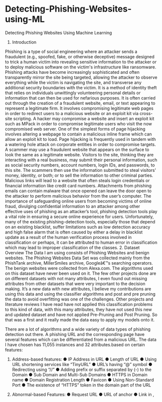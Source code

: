 # Detecting-Phishing-Websites-using-ML
Detecting Phishing Websites Using Machine Learning


1.	Introduction

Phishing is a type of social engineering where an attacker sends a fraudulent (e.g., spoofed, fake, or otherwise deceptive) message designed to trick a human victim into revealing sensitive information to the attacker or to deploy malicious software on the victim's infrastructure like ransomware. Phishing attacks have become increasingly sophisticated and often transparently mirror the site being targeted, allowing the attacker to observe everything while the victim is navigating the site, and transverse any additional security boundaries with the victim.
It is a method of identity theft that relies on individuals unwittingly volunteering personal details or information that can then be used for nefarious purposes. It is often carried out through the creation of a fraudulent website, email, or text appearing to represent a legitimate firm.
It involves compromising legitimate web pages in order to redirect users to a malicious website or an exploit kit via cross-site scripting. A hacker may compromise a website and insert an exploit kit such as MPack in order to compromise legitimate users who visit the now compromised web server. One of the simplest forms of page hijacking involves altering a webpage to contain a malicious inline frame which can allow an exploit kit to load. Page hijacking is frequently used in tandem with a watering hole attack on corporate entities in order to compromise targets.
A scammer may use a fraudulent website that appears on the surface to look the same as a legitimate website. Visitors to the site, thinking they are interacting with a real business, may submit their personal information, such as social security numbers, account numbers, login IDs, and passwords, to this site. The scammers then use the information submitted to steal visitors' money, identity, or both; or to sell the information to other criminal parties.
Malicious links will lead to a website that often steals login credentials or financial information like credit card numbers. Attachments from phishing emails can contain malware that once opened can leave the door open to the attacker to perform malicious behavior from the user’s computer.
The importance of safeguarding online users from becoming victims of online fraud, divulging confidential information to an attacker among other effective uses of phishing as an attacker’s tool, phishing detection tools play a vital role in ensuring a secure online experience for users. Unfortunately, many of the existing phishing-detection tools, especially those that depend on an existing blacklist, suffer limitations such as low detection accuracy and high false alarm that is often caused by either a delay in blacklist update as a result of the human verification process involved in classification or perhaps, it can be attributed to human error in classification which may lead to improper classification of the classes.
2.	Dataset Overview
The Data I am using consists of Phishing Websites and benign websites. The Phishing Websites Data Set was collected mainly from the PhishTank archive, MillerSmiles archive, Googleâ€™s searching operators. The benign websites were collected from Alexa.com.
The algorithms used on this dataset have never been used on it. The few other projects done are on different datasets with not many attributes, I even found out missing attributes from other datasets that were very important to the decision making. It’s a new data with new attributes, I believe my contributions are using this data and using the classifier algorithms and post and pre pruning the data to avoid overfitting was one of the challenges. Other projects and literature reviews I have read have not applied this classification problems to this kind of data, with this many attributes, they have not used this new and updated dataset and have not applied Pre-Pruning and Post Pruning. So that was a first and it really made the data easy to apply my models onto it. 
 
There are a lot of algorithms and a wide variety of data types of phishing detection out there. A phishing URL and the corresponding page have several features which can be differentiated from a malicious URL. The data I have chosen has 11,055 instances and 32 attributes.based on certain features: 
1.	Address-based features:
●	IP Address in URL
●	Length of URL
●	Using URL shortening services like “TinyURL”
●	URL’s having “@” symbol
●	Redirecting using “//”
●	Adding prefix or suffix separated by (-) to the Domain
	●	Sub Domain and Multi-Sub Domains
●	HTTPS in Domain name
●	Domain Registration Length
●	Favicon
●	Using Non-Standard Port
●	The existence of “HTTPS” token in the domain part of the URL

2.	Abnormal-based Features:
●	Request URL
●	URL of anchor
●	Link in <Meta>, <Script> and <Link> tags	●	Server Form Handler (SFH)
●	Submitting information to an email
●	Abnormal URL

3.	HTML and JavaScript-based features:
●	Website Forwarding
●	Status bar customization
●	Disabling right-click	●	Using pop-up window
●	IFrame redirection

4.	Domain-based features:
●	Age of domain
●	DNS record
●	Website traffic
●	PageRank	●	Google index
●	Number of links pointing to the page
●	Statistical reports based feature
●	There are in total 28 features that were selected from the dataset for this model.


3.	Loading the Data

The first step is to load the data and see what the first few instances and some of the columns are
 
Figure 1: Loading the data
 
Figure 2: Loading the data output

4.	Familiarizing with the Data

Now that we have loaded the data, we try to look into the data and get familiar with it. Gain information about the data, if it has any missing values; all the data types of the attributes are the same, and get the shape of the data. 

Information about the data and its attribute types.
 
Figure 3: Display info


 
Figure 4






The shape of the data:
 
Figure 5: Shape of the data

Displaying all the columns in the dataset
 Figure 6: Shape of the data output

Displaying all attributes values data type to see if there are types that need to be changed.
 
Figure 7: Display dtypes

In this data all the values are of type int64 there are no categorical values that need to be changed.


5.	Visualizing the Data

The next step is to visualize the data and see if there is a clear idea of what the information means by giving it visual context through maps or graphs. This makes it easier for us to comprehend and therefore makes it easier to identify trends, patterns, and outliers within large data sets. Plots and graphs like histograms and heatmaps are displayed to find how the data is distributed and how the features are related to each other.

●	Histogram: Plotting the histogram of the data to summarise discrete or continuous data that are measured on an interval scale and to illustrate the major features of the distribution of the data in a convenient form.

	 
Figure 8: Histogram

●	Heatmap: Plotting the heatmap for the data to better visualize the volume of locations/events within a dataset and show relationships and correlation between the attributes.
 
Figure 9: Heatmap


6.	Data Preprocessing and EDA

The next step is to clean and use data preprocessing techniques and transform the data to use it in the models. The data may have many irrelevant and missing parts. To handle it we need to find out if the dataset has missing values and noisy data; if it needs to be normalized or discretized; if the data needs to be reduced; or if there are any continuous variables.
 
Figure 10: Describe


We use “describe” here to see the count, mean, std, minimum values, quartiles (25%, 50%, 75%), and maximum values for all the attributes. 

From this, we learned that most of the data is made of {-1,1} values except for “id” which is the number of instances, and we are gonna drop that attribute cause it has no significance to our ML learning model. 

 
Figure 11: Dropping Id

We dropped the “id” attribute and its values and assigned it to a new dataset variable, called “dataset1”.

Next, we check if the data has any null or missing values and we do that by:
 
Figure 12: isnull()

Output:
 
Figure 13: isnull() output

From the above figure, we can see the data doesn’t have any null or missing values. Now the data is ready to be trained.

7.	Splitting the Data
Here we split the data into training and test data 80-20 for our models to use. We first assign the class “Result”, into a variable to compare when we apply the models, and then we drop the class from our variable that’s gonna be split into training and test data.

 
Figure 14:Splitting the data

We used train_test_split to split the dataset, while also shuffling the data, i.e the training and test data are randomly selected
 
Figure 15

We randomly assign the data into the train and test sets.
Output:
 
Figure 16


8.	Machine Learning Models and Training Algorithm
This is a supervised machine learning task, so Classification and Regression are the options to use. This data set comes under a classification problem, as the input URL is classified as phishing or legitimate. The classification techniques considered to train the data are:

●	Decision Tree Algorithm
●	Random Forest Algorithm
●	Support Vector Machine Algorithm




a.	Decision Tree Algorithm

A Decision Tree is a supervised machine learning algorithm that can be used for both Regression and Classification problem statements. It divides the complete dataset into smaller subsets while at the same time an associated Decision Tree is incrementally developed. The data is continuously split according to a certain parameter. The tree can be explained by two entities, namely decision nodes and leaves. The leaves are the decisions or the final outcomes. And the decision nodes are where the data is split.

In a Decision Tree Algorithm, the first step is to split the data into training and test, which was already done above. Next step is to use the classifier algorithm on the training sets without any parameters and see the results.

 
Figure 17


Output:
 
Figure 18

Displayed are the confusion matrix and the classification report, which consists of accuracy, recall, f1-score, and support. 

The model’s accuracy on training data is 99% and the accuracy for the test data is 95.7%. By looking at this report it can be seen the model overfits for the data since the train data accuracy is bigger than the test data accuracy.

Next step is to apply pre pruning, to determine the maximum depth the tree can go, the minimum samples split, and the minimum samples leaf.

Pre Pruning:
 
Figure 19: Pre-Pruning


Output:
 
Figure 20: Pre-Pruning output


The Pre-Pruning result outputs the best values of max_depth, min_samples_leaf, and the min_samples_split. These are values set to stop the tree from overfitting. 

The Pre-Pruning accuracy score after putting the values from the above figure are:
 
Figure 21

Output:
 
Figure 22: max_depth



From the above figure, it is seen that the model has improved but still needs more values to improve the accuracy for the test data.

The next step is to post prune it and find the best ccp_alpha, Cost complexity pruning. Cost complexity pruning provides another option to control the size of a tree. In DecisionTreeClassifier, this pruning technique is parameterized by the cost complexity parameter, ccp_alpha. Greater values of ccp_alpha increase the number of nodes pruned. 

To find the best value of ccp_alpha, it is required to plot the AUC-ROC score vs the alpha value to see where the accuracy is maximum for both training and test datas.
 
Figure 23: ccp_alpha

Output:
 
Figure 23: ccp_alpha to accuracy graph

From the above figure the maximum accuracy the model can reach is when the alpha value is at 0.001. Now combining all the values gives us an output of:
 
Figure 24: ccp_alpha evaluation

 
Figure 25

Performance Evaluation:
 
Figure 26: Performance Evaluation

Now the accuracy for the test data is greater than the accuracy for the training data, which significantly increases the model’s capability of classifying new data.

Visualizing the tree:
 
Figure 27: Plotting the Decision Tree

Output:
 
Figure 28: Decision Tree

This is what the tree looks like, as it can be seen the maximum depth it has undergone is 10 and the root node in the tree looks like the figure below:
 
Figure 29: Root Node

The last step is to check the feature importance in the model:
 
Figure 30: Plotting Feature Importance


Output:
 
Figure 31: Feature Importance

b.	Random Forest Algorithm

Random forest is a flexible, easy-to-use machine learning algorithm that produces, even without hyper-parameter tuning, a great result most of the time. It is also one of the most used algorithms, because of its simplicity and diversity (it can be used for both classification and regression tasks). It is a supervised learning algorithm. The "forest" it builds is an ensemble of decision trees, usually trained with the “bagging” method. The general idea of the bagging method is that a combination of learning models increases the overall result.

The first step for Random Forest is to determine the best possible values of its parameters, i.e. n_estimators (This is the number of trees you want to build before taking the maximum voting or averages of predictions. A higher number of trees give you better performance but makes your code slower.), max_depth, and min_samples_leaf.

To determine the best value of n_estimators we use GridSearchCv to plot the AUC_Score with respect to n_estimators.

 
Figure 32: n_estimators
Output:
 
Figure 33: n_estimators to AUC-Score

The next step is to find out the best value for max_depth. That is also done using GridSearchCv in the following way:

 
Figure 34: max_depths

 
Figure 35: max_depths to AUC Score
Now that we know the best values for max_depth and n_estimator, we can use the Random Forest Classifier to use those values and predict the target values.
 
Figure 36: Random Forest Classifier
 
Figure 37

Performance Evaluation:
 
Figure 38: Random Forest Classifier Performance Evaluation





Plotting a Random Tree is computationally costly cause it computes and calculates 100 trees:
 
Figure 39: Plotting Random Forest

Output:
The tree is big and takes quite a long time to run, this is some of the root nodes on the tree:
 
Figure 40: Random Forest Tree

 
Figure 41: Random Forest Tree sample

The last step is to check the feature importance in the model:
 
Figure 42: Plotting Random Forest Feature Importance









Output:
 
Figure 43: Random Forest Feature Importance

c.	SVM Algorithm
In machine learning, support vector machines (SVMs, also support vector networks) are supervised learning models with associated learning algorithms that analyze data used for classification and regression analysis. Given a set of training examples, each marked as belonging to one or the other of two categories, an SVM training algorithm builds a model that assigns new examples to one category or the other, making it a non-probabilistic binary linear classifier.


 
Figure 44: svm.SVC

After we fit the model, we are ready to use it to predict the test data.
 
Figure 45: SVM accuracy score

Performance Evaluation:
 
Figure 46: SVM performance evaluation

9.	Comparison of Models 

To compare the models’ performance, a data frame is created. The columns of this data frame are the lists created to store the results of the model.
 
Figure 47: Comparisons of Model

The models are evaluated, and the considered metric is accuracy. From the above figures, it is shown that Random Forest gives better performance. The last step is to save and load the model and test out the model on some sample data.

 
Figure 48: Loading and testing Model


Predicting the data:

  
Figure 49: Predicting Result

This test was conducted on an 80-20 split, further splitting testing was done. The comparison of the models when the data is split on an 80-20, 60-40, and 50-50 are:

 
Figure 50: 80-20 split data performance evaluation	 
Figure 51: 60-40 split data performance evaluation
 
Figure 52: 50-50 split data performance evaluation	
Table1: Comparison of Models

In all cases, the Random Forest algorithm performs much better than the rest.














10.	Conclusion

This project aims to enhance detection methods to detect phishing websites using machine learning technology. Detection accuracy of 97.0% was achieved using the Random Forest algorithm with the lowest false positive rate. The result shows that classifiers give better performance when more instances and more attributes was used. 

The problem of phishing cannot be eradicated, nonetheless can be reduced by combating it in two ways, improving targeted anti-phishing procedures and techniques and informing the public on how fraudulent phishing websites can be detected and identified. To combat the ever evolving and complexity of phishing attacks and tactics, ML anti-phishing techniques are essential.

The outcome of this project reveals that the proposed method presents superior results rather than the existing deep learning methods. It has achieved better accuracy and F1—score with a limited amount of time. The future direction of this project is to develop an unsupervised deep learning method to generate insight from a URL.


The algorithms used on this dataset have never been used on it. The few other projects done are on different datasets with not many attributes, I even found out missing attributes from other datasets that were very important to the decision making. It’s a new data with new attributes, I believe my contributions are using this data and using the classifier algorithms and post and pre pruning the data to avoid overfitting was one of the challenges. Other projects and literature reviews I have read have not applied this classification problems to this kind of data, with this many attributes, they have not used this new and updated dataset and have not applied Pre-Pruning and Post Pruning. So that was a first and it really made the data easy to apply my models onto it. 


Working on this project was very knowledgeable and worth the effort. In the future, this project could be used as a browser extension or an application with a user interface that users can use to detect phishing websites more easily.










11.	     References

[1] (PDF) Phishing Website Detection using Machine Learning Algorithms (researchgate.net)

[2] Phishing URL Detection with ML. Phishing is a form of fraud in which… | by Ebubekir Büber | Towards Data Science

[3] Phishing-Website-Detection-by-Machine-Learning-Techniques

[4] UCI Machine Learning Repository: Phishing Websites Data Set

[5] Detecting phishing websites using machine learning technique (plos.org)

[6] Phishing - Wikipedia

[7] Phishing Definition (investopedia.com)


